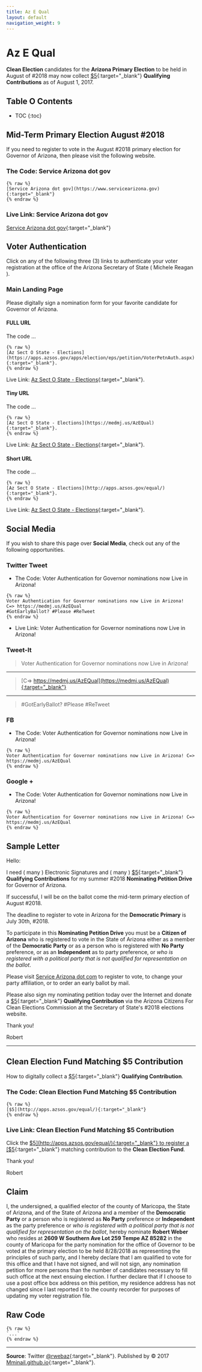 ```yaml
---
title: Az E Qual
layout: default
navigation_weight: 9
---
```

# Az E Qual

**Clean Election** candidates for the **Arizona Primary Election** to be held in August of #2018 may now collect [$5](http://apps.azsos.gov/equal/){:target="_blank"} **Qualifying Contributions** as of August 1, 2017.

## Table O Contents

- TOC
{:toc}

## Mid-Term Primary Election August #2018

If you need to register to vote in the August #2018 primary election for Governor of Arizona, then please visit the following website.

### The Code: Service Arizona dot gov

```liquid
{% raw %}
[Service Arizona dot gov](https://www.servicearizona.gov){:target="_blank"}
{% endraw %}
```

### Live Link: Service Arizona dot gov

[Service Arizona dot gov](https://www.servicearizona.gov){:target="_blank"}

## Voter Authentication

Click on any of the following three (3) links to authenticate your voter registration at the office of the Arizona Secretary of State ( Michele Reagan ).

### Main Landing Page

Please digitally sign a nomination form for your favorite candidate for Governor of Arizona.

#### FULL URL

The code ...

```liquid
{% raw %}
[Az Sect O State - Elections](https://apps.azsos.gov/apps/election/eps/petition/VoterPetnAuth.aspx){:target="_blank"}.
{% endraw %}
```

Live Link: [Az Sect O State - Elections](https://apps.azsos.gov/apps/election/eps/petition/VoterPetnAuth.aspx){:target="_blank"}.

#### Tiny URL

The code ...

```liquid
{% raw %}
[Az Sect O State - Elections](https://medmj.us/AzEQual){:target="_blank"}.
{% endraw %}
```

Live Link: [Az Sect O State - Elections](https://medmj.us/AzEQual){:target="_blank"}.

#### Short URL

The code ...

```liquid
{% raw %}
[Az Sect O State - Elections](http://apps.azsos.gov/equal/){:target="_blank"}.
{% endraw %}
```

Live Link: [Az Sect O State - Elections](http://apps.azsos.gov/equal/){:target="_blank"}.

## Social Media

If you wish to share this page over **Social Media**, check out any of the following opportunities.

### Twitter Tweet

- The Code: Voter Authentication for Governor nominations now Live in Arizona!

```liquid
{% raw %}
Voter Authentication for Governor nominations now Live in Arizona!
C=> https://medmj.us/AzEQual
#GotEarlyBallot? #Please #ReTweet
{% endraw %}
```

- Live Link: Voter Authentication for Governor nominations now Live in Arizona!

### Tweet-It

>Voter Authentication for Governor nominations now Live in Arizona!

***

>[C=> https://medmj.us/AzEQual](https://medmj.us/AzEQual){:target="_blank"}

***

>#GotEarlyBallot? #Please #ReTweet

### FB

- The Code: Voter Authentication for Governor nominations now Live in Arizona!

```liquid
{% raw %}
Voter Authentication for Governor nominations now Live in Arizona! C=> https://medmj.us/AzEQual
{% endraw %}
```

### Google +

- The Code: Voter Authentication for Governor nominations now Live in Arizona!

```liquid
{% raw %}
Voter Authentication for Governor nominations now Live in Arizona! C=> https://medmj.us/AzEQual
{% endraw %}
```

## Sample Letter

Hello:

I need ( many ) Electronic Signatures and ( many ) [$5](http://apps.azsos.gov/equal/){:target="_blank"} **Qualifying Contributions** for my summer #2018 **Nominating Petition Drive** for Governor of Arizona.

If successful, I will be on the ballot come the mid-term primary election of August #2018.

The deadline to register to vote in Arizona for the **Democratic Primary** is July 30th, #2018.

To participate in this **Nominating Petition Drive** you must be a **Citizen of Arizona** who is registered to vote in the State of Arizona either as a member of the **Democratic Party** or as a person who is registered with **No Party** preference, or as an **Independent** as to party preference, or *who is registered with a political party that is not qualified for representation on the ballot*.

Please visit [Service Arizona dot com](https://servicearizona.com/voterRegistration?popularclick) to register to vote, to change your party affiliation, or to order an early ballot by mail.

Please also sign my nominating petition today over the Internet and donate a [$5](http://apps.azsos.gov/equal/){:target="_blank"} **Qualifying Contribution** via the Arizona Citizens For Clean Elections Commission at the Secretary of State's #2018 elections website.

Thank you!

Robert

***

## Clean Election Fund Matching $5 Contribution

How to digitally collect a [$5](http://apps.azsos.gov/equal/){:target="_blank"} **Qualifying Contribution**.

### The Code: Clean Election Fund Matching $5 Contribution

```liquid
{% raw %}
[$5](http://apps.azsos.gov/equal/){:target="_blank"}
{% endraw %}
```

### Live Link: Clean Election Fund Matching $5 Contribution

Click the [$5](http://apps.azsos.gov/equal/){:target="_blank"} to register a [$5](http://apps.azsos.gov/equal/){:target="_blank"} matching contribution to the **Clean Election Fund**.

Thank you!

Robert

## Claim

I, the undersigned, a qualified elector of the county of Maricopa, the State of Arizona, and of the State of Arizona and a member of the **Democratic Party** or a person who is registered as **No Party** preference or **Independent** as the party preference or *who is registered with a political party that is not qualified for representation on the ballot*, hereby nominate **Robert Weber** who resides at **2609 W Southern Ave Lot 259 Tempe AZ 85282** in the county of Maricopa for the party nomination for the office of Governor to be voted at the primary election to be held 8/28/2018 as representing the principles of such party, and I hereby declare that I am qualified to vote for this office and that I have not signed, and will not sign, any nomination petition for more persons than the number of candidates necessary to fill such office at the next ensuing election. I further declare that if I choose to use a post office box address on this petition, my residence address has not changed since I last reported it to the county recorder for purposes of updating my voter registration file.

## Raw Code

```liquid
{% raw %}
`...`
{% endraw %}
```

***

**Source**: Twitter [@rwebaz](https://www.twitter.com/rwebaz){:target="_blank"}. Published by © 2017 [Mminail.github.io](https://Mminail.github.io){:target="_blank"}.
